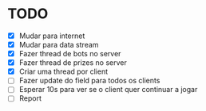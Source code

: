 # TODO

- [X] Mudar para internet
- [X] Mudar para data stream
- [X] Fazer thread de bots no server
- [X] Fazer thread de prizes no server
- [X] Criar uma thread por client
- [ ] Fazer update do field para todos os clients
- [ ] Esperar 10s para ver se o client quer continuar a jogar
- [ ] Report
